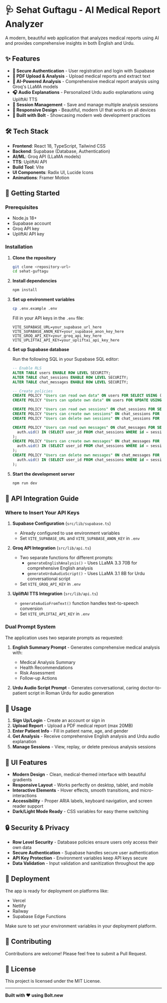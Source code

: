 # 🩺 Sehat Guftagu - AI Medical Report Analyzer

A modern, beautiful web application that analyzes medical reports using AI and provides comprehensive insights in both English and Urdu.

## ✨ Features

- **🔐 Secure Authentication** - User registration and login with Supabase
- **📄 PDF Upload & Analysis** - Upload medical reports and extract text
- **🤖 AI-Powered Analysis** - Comprehensive medical report analysis using Groq's LLaMA models
- **🎧 Audio Explanations** - Personalized Urdu audio explanations using UpliftAI TTS
- **💬 Session Management** - Save and manage multiple analysis sessions
- **📱 Responsive Design** - Beautiful, modern UI that works on all devices
- **🌟 Built with Bolt** - Showcasing modern web development practices

## 🛠️ Tech Stack

- **Frontend**: React 18, TypeScript, Tailwind CSS
- **Backend**: Supabase (Database, Authentication)
- **AI/ML**: Groq API (LLaMA models)
- **TTS**: UpliftAI API
- **Build Tool**: Vite
- **UI Components**: Radix UI, Lucide Icons
- **Animations**: Framer Motion

## 🚀 Getting Started

### Prerequisites

- Node.js 18+ 
- Supabase account
- Groq API key
- UpliftAI API key

### Installation

1. **Clone the repository**
   ```bash
   git clone <repository-url>
   cd sehat-guftagu
   ```

2. **Install dependencies**
   ```bash
   npm install
   ```

3. **Set up environment variables**
   ```bash
   cp .env.example .env
   ```
   
   Fill in your API keys in the `.env` file:
   ```env
   VITE_SUPABASE_URL=your_supabase_url_here
   VITE_SUPABASE_ANON_KEY=your_supabase_anon_key_here
   VITE_GROQ_API_KEY=your_groq_api_key_here
   VITE_UPLIFTAI_API_KEY=your_upliftai_api_key_here
   ```

4. **Set up Supabase database**
   
   Run the following SQL in your Supabase SQL editor:
   ```sql
   -- Enable RLS
   ALTER TABLE users ENABLE ROW LEVEL SECURITY;
   ALTER TABLE chat_sessions ENABLE ROW LEVEL SECURITY;
   ALTER TABLE chat_messages ENABLE ROW LEVEL SECURITY;

   -- Create policies
   CREATE POLICY "Users can read own data" ON users FOR SELECT USING (auth.uid() = id);
   CREATE POLICY "Users can update own data" ON users FOR UPDATE USING (auth.uid() = id);

   CREATE POLICY "Users can read own sessions" ON chat_sessions FOR SELECT USING (auth.uid() = user_id);
   CREATE POLICY "Users can create own sessions" ON chat_sessions FOR INSERT WITH CHECK (auth.uid() = user_id);
   CREATE POLICY "Users can delete own sessions" ON chat_sessions FOR DELETE USING (auth.uid() = user_id);

   CREATE POLICY "Users can read own messages" ON chat_messages FOR SELECT USING (
     auth.uid() IN (SELECT user_id FROM chat_sessions WHERE id = session_id)
   );
   CREATE POLICY "Users can create own messages" ON chat_messages FOR INSERT WITH CHECK (
     auth.uid() IN (SELECT user_id FROM chat_sessions WHERE id = session_id)
   );
   CREATE POLICY "Users can delete own messages" ON chat_messages FOR DELETE USING (
     auth.uid() IN (SELECT user_id FROM chat_sessions WHERE id = session_id)
   );
   ```

5. **Start the development server**
   ```bash
   npm run dev
   ```

## 🔧 API Integration Guide

### Where to Insert Your API Keys

1. **Supabase Configuration** (`src/lib/supabase.ts`)
   - Already configured to use environment variables
   - Set `VITE_SUPABASE_URL` and `VITE_SUPABASE_ANON_KEY` in `.env`

2. **Groq API Integration** (`src/lib/api.ts`)
   - Two separate functions for different prompts:
     - `generateEnglishAnalysis()` - Uses LLaMA 3.3 70B for comprehensive English analysis
     - `generateUrduAudioScript()` - Uses LLaMA 3.1 8B for Urdu conversational script
   - Set `VITE_GROQ_API_KEY` in `.env`

3. **UpliftAI TTS Integration** (`src/lib/api.ts`)
   - `generateAudioFromText()` function handles text-to-speech conversion
   - Set `VITE_UPLIFTAI_API_KEY` in `.env`

### Dual Prompt System

The application uses two separate prompts as requested:

1. **English Summary Prompt** - Generates comprehensive medical analysis with:
   - Medical Analysis Summary
   - Health Recommendations  
   - Risk Assessment
   - Follow-up Actions

2. **Urdu Audio Script Prompt** - Generates conversational, caring doctor-to-patient script in Roman Urdu for audio generation

## 📱 Usage

1. **Sign Up/Login** - Create an account or sign in
2. **Upload Report** - Upload a PDF medical report (max 20MB)
3. **Enter Patient Info** - Fill in patient name, age, and gender
4. **Get Analysis** - Receive comprehensive English analysis and Urdu audio explanation
5. **Manage Sessions** - View, replay, or delete previous analysis sessions

## 🎨 UI Features

- **Modern Design** - Clean, medical-themed interface with beautiful gradients
- **Responsive Layout** - Works perfectly on desktop, tablet, and mobile
- **Interactive Elements** - Hover effects, smooth transitions, and micro-interactions
- **Accessibility** - Proper ARIA labels, keyboard navigation, and screen reader support
- **Dark/Light Mode Ready** - CSS variables for easy theme switching

## 🔒 Security & Privacy

- **Row Level Security** - Database policies ensure users only access their own data
- **Secure Authentication** - Supabase handles secure user authentication
- **API Key Protection** - Environment variables keep API keys secure
- **Data Validation** - Input validation and sanitization throughout the app

## 🚀 Deployment

The app is ready for deployment on platforms like:
- Vercel
- Netlify  
- Railway
- Supabase Edge Functions

Make sure to set your environment variables in your deployment platform.

## 🤝 Contributing

Contributions are welcome! Please feel free to submit a Pull Request.

## 📄 License

This project is licensed under the MIT License.

---

**Built with ❤️ using Bolt.new**
